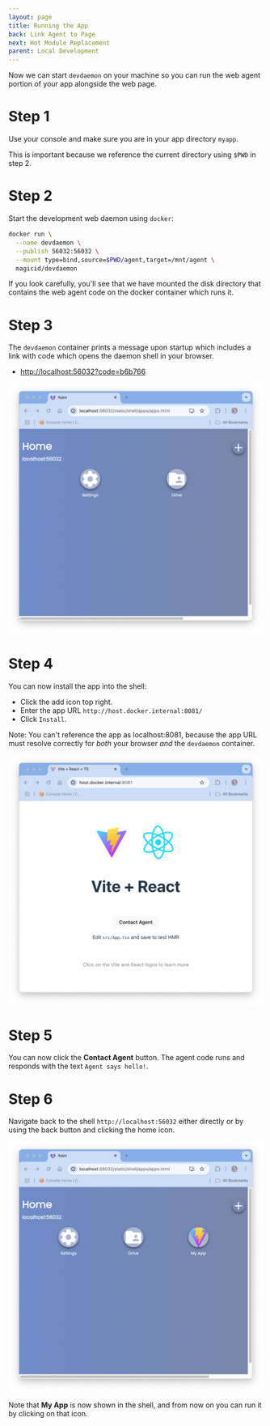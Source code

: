 ```yaml
---
layout: page
title: Running the App
back: Link Agent to Page
next: Hot Module Replacement
parent: Local Development
---
```

Now we can start `devdaemon` on your machine so you can run the web agent
portion of your app alongside the web page.

# Step 1
Use your console and make sure you are in your app directory `myapp`.

This is important because we reference the current directory using `$PWD` in step 2.

# Step 2
Start the development web daemon using `docker`:

```bash
docker run \
  --name devdaemon \
  --publish 56032:56032 \
  --mount type=bind,source=$PWD/agent,target=/mnt/agent \
  magicid/devdaemon
```

If you look carefully, you'll see that we have mounted the disk directory that
contains the web agent code on the docker container which runs it.

# Step 3
The `devdaemon` container prints a message upon startup which includes a link
with code which opens the daemon shell in your browser.

  - [http://localhost:56032?code=b6b766](http://localhost:56032?code=b6b766)

![Shell](shell1.png)

# Step 4
You can now install the app into the shell:

- Click the <span class='material-icons'>add</span> icon top right.
- Enter the app URL `http://host.docker.internal:8081/`
- Click `Install`.

Note: You can't reference the app as localhost:8081, because the app URL must resolve correctly
for _both_ your browser _and_ the `devdaemon` container.

![MyApp](app1.png)

# Step 5
You can now click the **Contact Agent** button. The agent code runs and responds with the
text `Agent says hello!`.

# Step 6
Navigate back to the shell `http://localhost:56032` either directly or by using the back button
and clicking the <span class='material-icons'>home</span> icon.

![Shell](shell2.png)

Note that **My App** is now shown in the shell, and from now on you can run it by clicking
on that icon.
